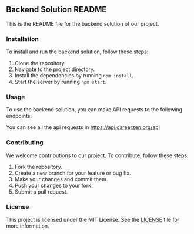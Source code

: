## Backend Solution README

This is the README file for the backend solution of our project.

### Installation

To install and run the backend solution, follow these steps:

1. Clone the repository.
2. Navigate to the project directory.
3. Install the dependencies by running `npm install`.
4. Start the server by running `npm start`.

### Usage

To use the backend solution, you can make API requests to the following endpoints:

You can see all the api requests in https://api.careerzen.org/api

### Contributing

We welcome contributions to our project. To contribute, follow these steps:

1. Fork the repository.
2. Create a new branch for your feature or bug fix.
3. Make your changes and commit them.
4. Push your changes to your fork.
5. Submit a pull request.

### License

This project is licensed under the MIT License. See the [LICENSE](LICENSE) file for more information.

